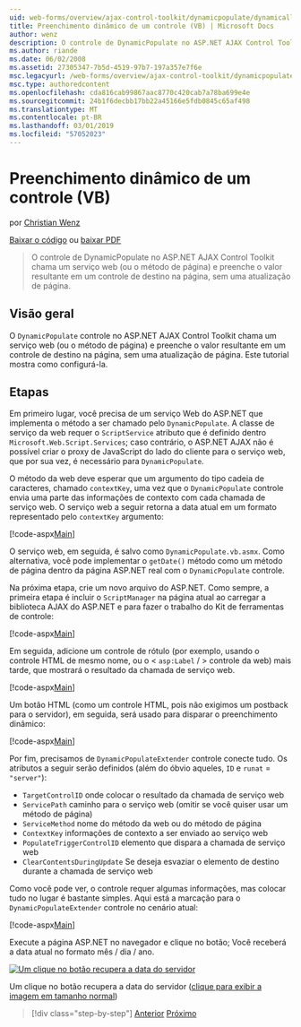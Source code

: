 ```yaml
---
uid: web-forms/overview/ajax-control-toolkit/dynamicpopulate/dynamically-populating-a-control-vb
title: Preenchimento dinâmico de um controle (VB) | Microsoft Docs
author: wenz
description: O controle de DynamicPopulate no ASP.NET AJAX Control Toolkit chama um serviço web (ou o método de página) e preenche o valor resultante em um controle de destino em t...
ms.author: riande
ms.date: 06/02/2008
ms.assetid: 27305347-7b5d-4519-97b7-197a357e7f6e
msc.legacyurl: /web-forms/overview/ajax-control-toolkit/dynamicpopulate/dynamically-populating-a-control-vb
msc.type: authoredcontent
ms.openlocfilehash: cda816cab99867aac8770c420cab7a78ba699e4e
ms.sourcegitcommit: 24b1f6decbb17bb22a45166e5fdb0845c65af498
ms.translationtype: MT
ms.contentlocale: pt-BR
ms.lasthandoff: 03/01/2019
ms.locfileid: "57052023"
---
```

<a name="dynamically-populating-a-control-vb"></a>Preenchimento dinâmico de um controle (VB)
====================
por [Christian Wenz](https://github.com/wenz)

[Baixar o código](http://download.microsoft.com/download/d/8/f/d8f2f6f9-1b7c-46ad-9252-e1fc81bdea3e/dynamicpopulate0.vb.zip) ou [baixar PDF](http://download.microsoft.com/download/b/6/a/b6ae89ee-df69-4c87-9bfb-ad1eb2b23373/dynamicpopulate0VB.pdf)

> O controle de DynamicPopulate no ASP.NET AJAX Control Toolkit chama um serviço web (ou o método de página) e preenche o valor resultante em um controle de destino na página, sem uma atualização de página.


## <a name="overview"></a>Visão geral

O `DynamicPopulate` controle no ASP.NET AJAX Control Toolkit chama um serviço web (ou o método de página) e preenche o valor resultante em um controle de destino na página, sem uma atualização de página. Este tutorial mostra como configurá-la.

## <a name="steps"></a>Etapas

Em primeiro lugar, você precisa de um serviço Web do ASP.NET que implementa o método a ser chamado pelo `DynamicPopulate`. A classe de serviço da web requer o `ScriptService` atributo que é definido dentro `Microsoft.Web.Script.Services`; caso contrário, o ASP.NET AJAX não é possível criar o proxy de JavaScript do lado do cliente para o serviço web, que por sua vez, é necessário para `DynamicPopulate`.

O método da web deve esperar que um argumento do tipo cadeia de caracteres, chamado `contextKey`, uma vez que o `DynamicPopulate` controle envia uma parte das informações de contexto com cada chamada de serviço web. O serviço web a seguir retorna a data atual em um formato representado pelo `contextKey` argumento:

[!code-aspx[Main](dynamically-populating-a-control-vb/samples/sample1.aspx)]

O serviço web, em seguida, é salvo como `DynamicPopulate.vb.asmx`. Como alternativa, você pode implementar o `getDate()` método como um método de página dentro da página ASP.NET real com o `DynamicPopulate` controle.

Na próxima etapa, crie um novo arquivo do ASP.NET. Como sempre, a primeira etapa é incluir o `ScriptManager` na página atual ao carregar a biblioteca AJAX do ASP.NET e para fazer o trabalho do Kit de ferramentas de controle:

[!code-aspx[Main](dynamically-populating-a-control-vb/samples/sample2.aspx)]

Em seguida, adicione um controle de rótulo (por exemplo, usando o controle HTML de mesmo nome, ou o &lt; `asp:Label`  / &gt; controle da web) mais tarde, que mostrará o resultado da chamada de serviço web.

[!code-aspx[Main](dynamically-populating-a-control-vb/samples/sample3.aspx)]

Um botão HTML (como um controle HTML, pois não exigimos um postback para o servidor), em seguida, será usado para disparar o preenchimento dinâmico:

[!code-aspx[Main](dynamically-populating-a-control-vb/samples/sample4.aspx)]

Por fim, precisamos de `DynamicPopulateExtender` controle conecte tudo. Os atributos a seguir serão definidos (além do óbvio aqueles, `ID` e `runat` = `"server"`):

- `TargetControlID` onde colocar o resultado da chamada de serviço web
- `ServicePath` caminho para o serviço web (omitir se você quiser usar um método de página)
- `ServiceMethod` nome do método da web ou do método de página
- `ContextKey` informações de contexto a ser enviado ao serviço web
- `PopulateTriggerControlID` elemento que dispara a chamada de serviço web
- `ClearContentsDuringUpdate` Se deseja esvaziar o elemento de destino durante a chamada de serviço web

Como você pode ver, o controle requer algumas informações, mas colocar tudo no lugar é bastante simples. Aqui está a marcação para o `DynamicPopulateExtender` controle no cenário atual:

[!code-aspx[Main](dynamically-populating-a-control-vb/samples/sample5.aspx)]

Execute a página ASP.NET no navegador e clique no botão; Você receberá a data atual no formato mês / dia / ano.


[![Um clique no botão recupera a data do servidor](dynamically-populating-a-control-vb/_static/image2.png)](dynamically-populating-a-control-vb/_static/image1.png)

Um clique no botão recupera a data do servidor ([clique para exibir a imagem em tamanho normal](dynamically-populating-a-control-vb/_static/image3.png))

> [!div class="step-by-step"]
> [Anterior](using-dynamicpopulate-with-a-user-control-and-javascript-cs.md)
> [Próximo](dynamically-populating-a-control-using-javascript-code-vb.md)

